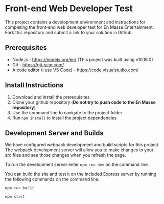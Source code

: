 # Front-end Web Developer Test

This project contains a development environment and instructions for completing the front-end web developer test for En Masse Entertainment. Fork this repository and submit a link to your solution in Github.

## Prerequisites
* Node.js - https://nodejs.org/en/ (This project was built using v10.16.0)
* Git - https://git-scm.com/
* A code editor (I use VS Code) - https://code.visualstudio.com/

## Install Instructions
1. Download and install the prerequisites 
2. Clone your github repository (**Do not try to push code to the En Masse repository**)
3. Use the command line to navigate to the project folder
4. Run <code>npm install</code> to install the project dependencies

## Development Server and Builds
We have configured webpack development and build scripts for this project. The webpack development server will allow you to make changes to your src files and see those changes when you refresh the page.

To run the development server enter <code>npm run dev</code> on the command line.

You can build the site and test it on the included Express server by running the following commands on the command line.

<code>npm run build</code>

<code>npm start</code>

